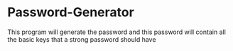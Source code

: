 # Password-Generator
This program will generate the password and this password will contain all the basic keys that a strong password should have
